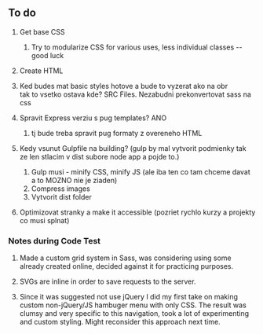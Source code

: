 ## To do
1. Get base CSS
    1. Try to modularize CSS for various uses, less individual classes -- good luck
2. Create HTML 

3. Ked budes mat basic styles hotove a bude to vyzerat ako na obr<br>tak to vsetko ostava kde? SRC Files. Nezabudni prekonvertovat sass na css

4. Spravit Express verziu s pug templates? ANO
    1. tj bude treba spravit pug formaty z overeneho HTML

5. Kedy vsunut Gulpfile na building? (gulp by mal vytvorit podmienky tak ze len stlacim v dist subore node app a pojde to.) 
    1. Gulp musi - minify CSS, minify JS (ale iba ten co tam chceme davat a to MOZNO nie je ziaden)
    2. Compress images
    3. Vytvorit dist folder
    
6. Optimizovat stranky a make it accessible (pozriet rychlo kurzy a projekty co musi splnat)

### Notes during Code Test
1. Made a custom grid system in Sass, was considering using some already created online, decided against it for practicing purposes.

2. SVGs are inline in order to save requests to the server.

3. Since it was suggested not use jQuery I did my first take on making custom non-jQuery/JS hambuger menu with only CSS. The result was clumsy and very specific to this navigation, took a lot of experimenting and custom styling. Might reconsider this approach next time.
